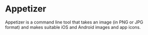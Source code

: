 # Appetizer

Appetizer is a command line tool that takes an image (in PNG or JPG format) and makes suitable iOS and Android images and app icons.
